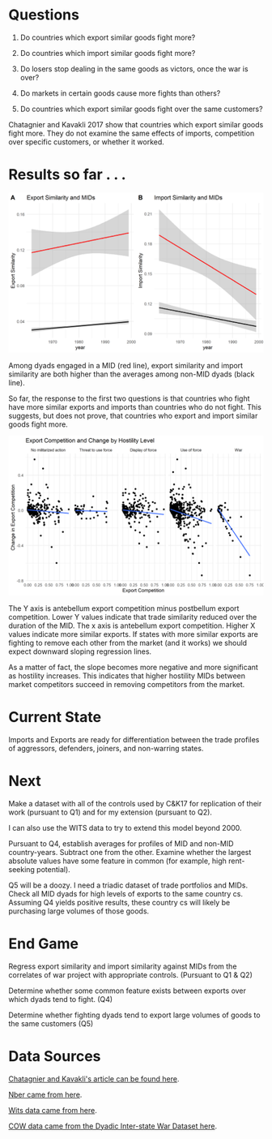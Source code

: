 # Questions
1) Do countries which export similar goods fight more?

2) Do countries which import similar goods fight more?

3) Do losers stop dealing in the same goods as victors, once the war is over?

4) Do markets in certain goods cause more fights than others?

5) Do countries which export similar goods fight over the same customers?

Chatagnier and Kavakli 2017 show that countries which export similar goods fight more. They do not examine the same effects of imports, competition over specific customers, or whether it worked.

# Results so far . . .

![](https://github.com/Chris-FSU/Trade.War/blob/master/fig/ExpImpSim.png)

Among dyads engaged in a MID (red line), export similarity and import similarity are both higher than the averages among non-MID dyads (black line).

So far, the response to the first two questions is that countries who fight have more similar exports and imports than countries who do not fight. This suggests, but does not prove, that countries who export and import similar goods fight more.

![](https://github.com/Chris-FSU/Trade.War/blob/master/fig/ExpChangeHost1.png)

The Y axis is antebellum export competition minus postbellum export competition. Lower Y values indicate that trade similarity reduced over the duration of the MID. The x axis is antebellum export competition. Higher X values indicate more similar exports. If states with more similar exports are fighting to remove each other from the market (and it works) we should expect downward sloping regression lines. 

As a matter of fact, the slope becomes more negative and more significant as hostility increases. This indicates that higher hostility MIDs between market competitors succeed in removing competitors from the market.

# Current State

Imports and Exports are ready for differentiation between the trade profiles of aggressors, defenders, joiners, and non-warring states.

# Next

Make a dataset with all of the controls used by C&K17 for replication of their work (pursuant to Q1) and for my extension (pursuant to Q2).

I can also use the WITS data to try to extend this model beyond 2000.

Pursuant to Q4, establish averages for profiles of MID and non-MID country-years. Subtract one from the other. Examine whether the largest absolute values have some feature in common (for example, high rent-seeking potential).

Q5 will be a doozy. I need a triadic dataset of trade portfolios and MIDs. Check all MID dyads for high levels of exports to the same country cs. Assuming Q4 yields positive results, these country cs will likely be purchasing large volumes of those goods. 

# End Game
Regress export similarity and import similarity against MIDs from the correlates of war project with appropriate controls. (Pursuant to Q1 & Q2)

Determine whether some common feature exists between exports over which dyads tend to fight. (Q4)

Determine whether fighting dyads tend to export large volumes of goods to the same customers (Q5)

# Data Sources
[Chatagnier and Kavakli's article can be found here](https://journals.sagepub.com/doi/abs/10.1177/0022002715613565?journalCode=jcrb).

[Nber came from here](https://cid.econ.ucdavis.edu/nberus.html).

[Wits data came from here](http://wits.worldbank.org/WITS/WITS/AdvanceQuery/RawTradeData/QueryDefinition.aspx?Page=RawTradeData).

[COW data came from the Dyadic Inter-state War Dataset here](https://correlatesofwar.org/data-sets/COW-war).